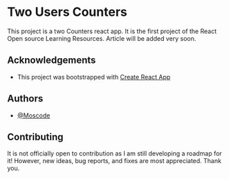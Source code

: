 
# Two Users Counters

This project is a two Counters react app. It is the first project of the React Open source Learning Resources. 
Article will be added very soon.  

## Acknowledgements

 - This project was bootstrapped with [Create React App](https://github.com/facebook/create-react-app)

## Authors

- [@Moscode](https://www.github.com/moscode)


## Contributing

It is not officially open to contribution as I am still developing a roadmap for it! However, new ideas, bug reports, and fixes are most appreciated. Thank you.

